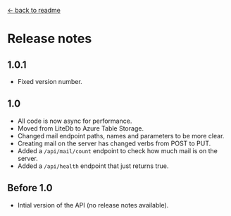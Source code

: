 ﻿[← back to readme](readme.md)

# Release notes
## 1.0.1
* Fixed version number.

## 1.0
* All code is now async for performance.
* Moved from LiteDb to Azure Table Storage.
* Changed mail endpoint paths, names and parameters to be more clear.
* Creating mail on the server has changed verbs from POST to PUT.
* Added a `/api/mail/count` endpoint to check how much mail is on the server.
* Added a `/api/health` endpoint that just returns true.

## Before 1.0
* Intial version of the API (no release notes available).
